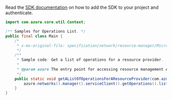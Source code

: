Read the [SDK documentation](https://github.com/Azure/azure-sdk-for-java/blob/azure-resourcemanager_2.14.0/sdk/resourcemanager/azure-resourcemanager/README.md) on how to add the SDK to your project and authenticate.

```java
import com.azure.core.util.Context;

/** Samples for Operations List. */
public final class Main {
    /*
     * x-ms-original-file: specification/network/resource-manager/Microsoft.Network/stable/2021-05-01/examples/OperationList.json
     */
    /**
     * Sample code: Get a list of operations for a resource provider.
     *
     * @param azure The entry point for accessing resource management APIs in Azure.
     */
    public static void getAListOfOperationsForAResourceProvider(com.azure.resourcemanager.AzureResourceManager azure) {
        azure.networks().manager().serviceClient().getOperations().list(Context.NONE);
    }
}
```
